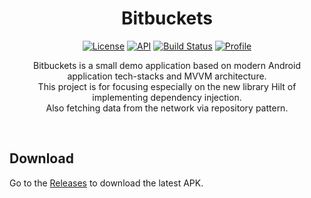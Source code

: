 <h1 align="center">Bitbuckets</h1>

<p align="center">
  <a href="https://opensource.org/licenses/Apache-2.0"><img alt="License" src="https://img.shields.io/badge/License-Apache%202.0-blue.svg"/></a>
  <a href="https://android-arsenal.com/api?level=21"><img alt="API" src="https://img.shields.io/badge/API-21%2B-brightgreen.svg?style=flat"/></a>
  <a href="https://github.com/kimhau/Bitbuckets/actions"><img alt="Build Status" src="https://github.com/kimhau/Bitbuckets/workflows/Android%20CI/badge.svg"/></a> 
  <a href="https://github.com/kimhau"><img alt="Profile" src="https://kimhau.github.io/badges/kimhau.svg"/></a> 
</p>

<p align="center">  
Bitbuckets is a small demo application based on modern Android application tech-stacks and MVVM architecture.<br>This project is for focusing especially on the new library Hilt of implementing dependency injection.<br>
Also fetching data from the network via repository pattern.
</p>
</br>

## Download
Go to the [Releases](https://github.com/kimhau/Bitbuckets/releases) to download the latest APK.
